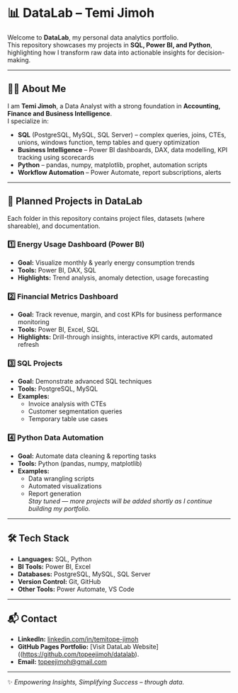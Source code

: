 # 📊 DataLab – Temi Jimoh

Welcome to **DataLab**, my personal data analytics portfolio.  
This repository showcases my projects in **SQL, Power BI, and Python**, highlighting how I transform raw data into actionable insights for decision-making.

---

## 👨‍💻 About Me
I am **Temi Jimoh**, a Data Analyst with a strong foundation in **Accounting, Finance and Business Intelligence**.  
I specialize in:
- **SQL** (PostgreSQL, MySQL, SQL Server) – complex queries, joins, CTEs, unions, windows function, temp tables and query optimization  
- **Business Intelligence** – Power BI dashboards, DAX, data modelling, KPI tracking using scorecards
- **Python** – pandas, numpy, matplotlib, prophet, automation scripts  
- **Workflow Automation** – Power Automate, report subscriptions, alerts  

---

## 📂 Planned Projects in DataLab
Each folder in this repository contains project files, datasets (where shareable), and documentation.

### 1️⃣ Energy Usage Dashboard (Power BI)
- **Goal:** Visualize monthly & yearly energy consumption trends  
- **Tools:** Power BI, DAX, SQL  
- **Highlights:** Trend analysis, anomaly detection, usage forecasting  

### 2️⃣ Financial Metrics Dashboard
- **Goal:** Track revenue, margin, and cost KPIs for business performance monitoring  
- **Tools:** Power BI, Excel, SQL  
- **Highlights:** Drill-through insights, interactive KPI cards, automated refresh  

### 3️⃣ SQL Projects
- **Goal:** Demonstrate advanced SQL techniques  
- **Tools:** PostgreSQL, MySQL  
- **Examples:**  
  - Invoice analysis with CTEs  
  - Customer segmentation queries  
  - Temporary table use cases  

### 4️⃣ Python Data Automation
- **Goal:** Automate data cleaning & reporting tasks  
- **Tools:** Python (pandas, numpy, matplotlib)  
- **Examples:**  
  - Data wrangling scripts  
  - Automated visualizations  
  - Report generation  
*Stay tuned — more projects will be added shortly as I continue building my portfolio.*  
---

## 🛠️ Tech Stack
- **Languages:** SQL, Python  
- **BI Tools:** Power BI, Excel  
- **Databases:** PostgreSQL, MySQL, SQL Server  
- **Version Control:** Git, GitHub  
- **Other Tools:** Power Automate, VS Code  

---

## 📬 Contact
- **LinkedIn:** [linkedin.com/in/temitope-jimoh](https://linkedin.com/in/tjimoh)  
- **GitHub Pages Portfolio:** [Visit DataLab Website]((https://github.com/topeejimoh/datalab).
- **Email:** topeejimoh@gmail.com  

---

✨ *Empowering Insights, Simplifying Success – through data.*
